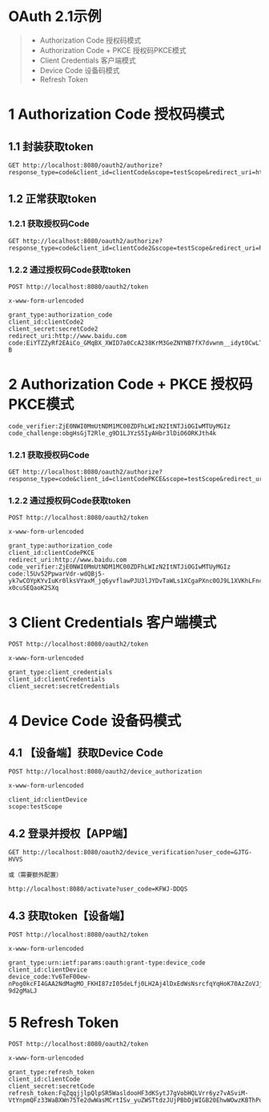 # OAuth 2.1示例

> - Authorization Code 授权码模式
> - Authorization Code + PKCE 授权码PKCE模式
> - Client Credentials 客户端模式
> - Device Code 设备码模式
> - Refresh Token

# 1 Authorization Code 授权码模式

## 1.1 封装获取token

```shell
GET http://localhost:8080/oauth2/authorize?response_type=code&client_id=clientCode&scope=testScope&redirect_uri=http://localhost:8080/oauth2callback/getTokenByCode
```

## 1.2 正常获取token

### 1.2.1 获取授权码Code

```shell
GET http://localhost:8080/oauth2/authorize?response_type=code&client_id=clientCode2&scope=testScope&redirect_uri=http://www.baidu.com
```

### 1.2.2 通过授权码Code获取token

```shell
POST http://localhost:8080/oauth2/token

x-www-form-urlencoded

grant_type:authorization_code
client_id:clientCode2
client_secret:secretCode2
redirect_uri:http://www.baidu.com
code:EiYTZZyRf2EAiCo_GMqBX_XWID7a0CcA238KrM3GeZNYNB7fX7dvwnm__idyt0CwLTpJRwUmGWL1jQWHfdG7BtyDQdTUcI10y_wa76IGJDP3FIW1KMwWEqLLUTz9LN-B
```

# 2 Authorization Code + PKCE 授权码PKCE模式

```properties
code_verifier:ZjE0NWI0MmUtNDM1MC00ZDFhLWIzN2ItNTJiOGIwMTUyMGIz
code_challenge:obgHsGjT2Rle_g9D1LJYzS5IyAHbr3lDiO6ORKJth4k
```

### 1.2.1 获取授权码Code

```shell
GET http://localhost:8080/oauth2/authorize?response_type=code&client_id=clientCodePKCE&scope=testScope&redirect_uri=http://www.baidu.com&code_challenge_method=S256&code_challenge=obgHsGjT2Rle_g9D1LJYzS5IyAHbr3lDiO6ORKJth4k
```

### 1.2.2 通过授权码Code获取token

```shell
POST http://localhost:8080/oauth2/token

x-www-form-urlencoded

grant_type:authorization_code
client_id:clientCodePKCE
redirect_uri:http://www.baidu.com
code_verifier:ZjE0NWI0MmUtNDM1MC00ZDFhLWIzN2ItNTJiOGIwMTUyMGIz
code:l5Uv52PpwarVdr-wdQBj5-yk7wCOYpKYvIuKr0lksVYaxM_jq6yvflawPJU3lJYDvTaWLs1XCgaPXnc0OJ9L1XVKhLFncTLGO4LNpv96aYMUHa2NJ-x0cuSEQaoK2SXq
```

# 3 Client Credentials 客户端模式

```shell
POST http://localhost:8080/oauth2/token

x-www-form-urlencoded

grant_type:client_credentials
client_id:clientCredentials
client_secret:secretCredentials
```

# 4 Device Code 设备码模式

## 4.1 【设备端】获取Device Code

```shell
POST http://localhost:8080/oauth2/device_authorization

x-www-form-urlencoded

client_id:clientDevice
scope:testScope
```

## 4.2 登录并授权【APP端】

```shell
GET http://localhost:8080/oauth2/device_verification?user_code=GJTG-HVVS

或（需要额外配置）

http://localhost:8080/activate?user_code=KFWJ-DDQS
```

## 4.3 获取token【设备端】

```shell
POST http://localhost:8080/oauth2/token

x-www-form-urlencoded

grant_type:urn:ietf:params:oauth:grant-type:device_code
client_id:clientDevice
device_code:Yv6TeF00ew-nPog0kcFI4GAA2NdMagMO_FKHI87zI05deLfj0LH2Aj4lDxEdWsNsrcfqYqHoK70AzZoVJj5EXMWAmosKTRVY4c80nx63MlOjxPUe8uDWEjE-9d2gMaLJ
```

# 5 Refresh Token

```shell
POST http://localhost:8080/oauth2/token

x-www-form-urlencoded

grant_type:refresh_token
client_id:clientCode
client_secret:secretCode
refresh_token:FqZqqjjlpQlpSR5WasldooHF3dKSytJ7gVobHQLVrr6yz7vASviM-VtYnpmQFz33WaBXWn75Te2dwWasMCrtISv_yuZWSTtdzJUjPBbDjWIGB20EhwWOwzKBThPql3HZ
```


